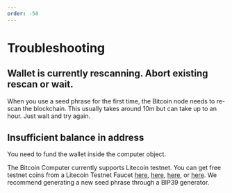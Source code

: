 ```yaml
---
order: -50
---
```


# Troubleshooting

## Wallet is currently rescanning. Abort existing rescan or wait.

When you use a seed phrase for the first time, the Bitcoin node needs to re-scan the blockchain. This usually takes around 10m but can take up to an hour. Just wait and try again.

## Insufficient balance in address

You need to fund the wallet inside the computer object.

The Bitcoin Computer currently supports Litecoin testnet. You can get free testnet coins from a Litecoin Testnet Faucet [here](https://testnet-faucet.com/ltc-testnet/), [here](https://testnet.help/en/ltcfaucet/testnet), [here](http://litecointf.salmen.website/), or [here](https://tltc.bitaps.com/).
We recommend generating a new seed phrase through a BIP39 generator.
